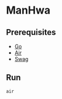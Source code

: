 # ManHwa

## Prerequisites

- [Go](https://golang.org/doc/install)
- [Air](https://github.com/cosmtrek/air?tab=readme-ov-file)
- [Swag](https://github.com/swaggo/swag?tab=readme-ov-file)

## Run

```sh
air
```
